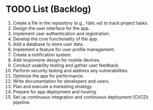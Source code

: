 # TODO List (Backlog)

1. Create a file in the repository (e.g., `TODO.md`) to track project tasks.
2. Design the user interface for the app.
3. Implement user authentication and registration.
4. Develop the core functionality of the app.
5. Add a database to store user data.
6. Implement a feature for user profile management.
7. Create a notification system.
8. Add responsive design for mobile devices.
9. Conduct usability testing and gather user feedback.
10. Perform security testing and address any vulnerabilities.
11. Optimize the app for performance.
12. Write documentation for developers and users.
13. Plan and execute a marketing strategy.
14. Prepare for app deployment and hosting.
15. Set up continuous integration and continuous deployment (CI/CD) pipeline.
